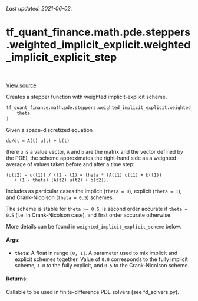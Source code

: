 <!--
This file is generated by a tool. Do not edit directly.
For open-source contributions the docs will be updated automatically.
-->

*Last updated: 2021-06-02.*

<div itemscope itemtype="http://developers.google.com/ReferenceObject">
<meta itemprop="name" content="tf_quant_finance.math.pde.steppers.weighted_implicit_explicit.weighted_implicit_explicit_step" />
<meta itemprop="path" content="Stable" />
</div>

# tf_quant_finance.math.pde.steppers.weighted_implicit_explicit.weighted_implicit_explicit_step

<!-- Insert buttons and diff -->

<table class="tfo-notebook-buttons tfo-api" align="left">
</table>

<a target="_blank" href="https://github.com/google/tf-quant-finance/blob/master/tf_quant_finance/math/pde/steppers/weighted_implicit_explicit.py">View source</a>



Creates a stepper function with weighted implicit-explicit scheme.

```python
tf_quant_finance.math.pde.steppers.weighted_implicit_explicit.weighted_implicit_explicit_step(
    theta
)
```



<!-- Placeholder for "Used in" -->

Given a space-discretized equation

```
du/dt = A(t) u(t) + b(t)
```
(here `u` is a value vector, `A` and `b` are the matrix and the vector defined
by the PDE), the scheme approximates the right-hand side as a weighted average
of values taken before and after a time step:

```
(u(t2) - u(t1)) / (t2 - t1) = theta * (A(t1) u(t1) + b(t1))
   + (1 - theta) (A(t2) u(t2) + b(t2)).
```

Includes as particular cases the implicit (`theta = 0`), explicit
(`theta = 1`), and Crank-Nicolson (`theta = 0.5`) schemes.

The scheme is stable for `theta >= 0.5`, is second order accurate if
`theta = 0.5` (i.e. in Crank-Nicolson case), and first order accurate
otherwise.

More details can be found in `weighted_implicit_explicit_scheme` below.

#### Args:


* <b>`theta`</b>: A float in range `[0, 1]`. A parameter used to mix implicit and
  explicit schemes together. Value of `0.0` corresponds to the fully
  implicit scheme, `1.0` to the fully explicit, and `0.5` to the
  Crank-Nicolson scheme.


#### Returns:

Callable to be used in finite-difference PDE solvers (see fd_solvers.py).
